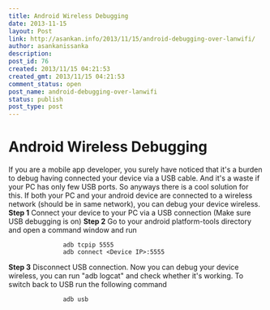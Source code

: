 ```yaml
---
title: Android Wireless Debugging
date: 2013-11-15
layout: Post
link: http://asankan.info/2013/11/15/android-debugging-over-lanwifi/
author: asankanissanka
description: 
post_id: 76
created: 2013/11/15 04:21:53
created_gmt: 2013/11/15 04:21:53
comment_status: open
post_name: android-debugging-over-lanwifi
status: publish
post_type: post
---
```


# Android Wireless Debugging

If you are a mobile app developer, you surely have noticed that it's a burden to debug having connected your device via a USB cable. And it's a waste if your PC has only few USB ports. So anyways there is a cool solution for this. If both your PC and your android device are connected to a wireless network (should be in same network), you can debug your device wireless. **Step 1** Connect your device to your PC via a USB connection (Make sure USB debugging is on) **Step 2** Go to your android platform-tools directory and open a command window and run 
    
    
                   adb tcpip 5555
                   adb connect <Device IP>:5555

**Step 3** Disconnect USB connection. Now you can debug your device wireless, you can run "adb logcat" and check whether it's working. To switch back to USB run the following command 
    
    
                   adb usb